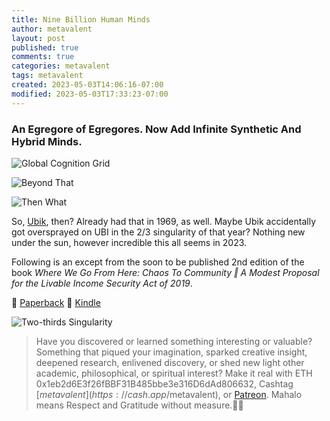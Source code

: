 ```yaml
---
title: Nine Billion Human Minds
author: metavalent
layout: post
published: true
comments: true
categories: metavalent
tags: metavalent
created: 2023-05-03T14:06:16-07:00
modified: 2023-05-03T17:33:23-07:00
---
```


### An Egregore of Egregores. Now Add Infinite Synthetic And Hybrid Minds.

![Global Cognition Grid](/assets/images/98d421659c94804929d99856b1b152d5.jpg) 

![Beyond That](/assets/images/89fdb8ace97353f6fcd0e03b06732884.jpg) 

![Then What](/assets/images/8b6e01bef4104f454c0f86b982710f6a.jpg) 

So, [Ubik](https://www.goodreads.com/book/show/22590.Ubik), then? Already had that in 1969, as well. Maybe Ubik accidentally got oversprayed on UBI in the 2/3 singularity of that year? Nothing new under the sun, however incredible this all seems in 2023.

Following is an except from the soon to be published 2nd edition of the book *Where We Go From Here: Chaos To Community &#8214; A Modest Proposal for the Livable Income Security Act of 2019*.

📖 [Paperback](https://amzn.to/2URmAjL) 
📱 [Kindle](https://amzn.to/2VnO4gb)

![Two-thirds Singularity](/assets/images/dc2a28f9b13398e6d1050c33e7f4c7da.jpg) 

<!-- Default Video Embed
Watch [Video_Title](https://youtu.be/JnA8GUtXpXY) if the embed below does not behave nicely. 

<!-- Native HTML5 Embed - GitHub LFS storage: append ?raw=true  
<videoloading="lazy" width="560" height="320" controls>
  <source src="https://github.com/metavalent/metavalent.github.io/blob/gh-pages/assets/audio-video/FILENAME.mp4?raw=true" type="video/mp4">
  <source src=src="https://github.com/metavalent/metavalent.github.io/blob/gh-pages/assets/audio-video/FILENAME.webm?raw=true" type="video/webm">
Your browser does not support the video tag.
</video>
-->

<!-- YouTube Player
<iframe id="ytplayer" type="text/html "loading="lazy" width="560" height="320"
  src="https://www.youtube.com/embed/imA1lpOdEhQ?autoplay=1"
  frameborder="0"></iframe>
-->

<!-- Maybe HTML5 Audio Embed - GitHub LFS storage: append ?raw=true  
<audio controls>
  <source src="https://github.com/metavalent/metavalent.github.io/blob/gh-pages/assets/audio-video/FILENAME.mp4?raw=true" type="audio/mpeg">
  <source src="https://github.com/metavalent/metavalent.github.io/blob/gh-pages/assets/audio-video/FILENAME.mp4?raw=true" type="audio/ogg">
Your browser does not support the audio element.
</audio>
-->

<!-- For custom thumbnail
![alt text](/assets/images/image.jpg "title")
-->

<p></p>
<p></p>
<p></p>

> Have you discovered or learned something interesting or valuable? Something that piqued your imagination, sparked creative insight, deepened research, enlivened discovery, or shed new light other academic, philosophical, or spiritual interest? Make it real with ETH 0x1eb2d6E3f26fBBF31B485bbe3e316D6dAd806632, Cashtag [$metavalent](https://cash.app/$metavalent), or [Patreon](https://patreon.com/metavalent). Mahalo means Respect and Gratitude without measure.🙏🏼
